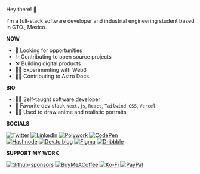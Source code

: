 Hey there! :wave:

I'm a full-stack software developer and industrial engineering student based in GTO., Mexico.

**NOW**

- 🔎 Looking for opportunities
- ✨ Contributing to open source projects
- ⚒️ Building digital products
- 👨‍🔬 Experimenting with Web3
- 🧑‍🚀 Contributing to Astro Docs.

**BIO**

- 👨‍🎓 Self-taught software developer
- 🧰 Favorite dev stack `Next.js`, `React`, `Tailwind CSS`, `Vercel`
- 👨‍🎨 Used to draw anime and realistic portraits

**SOCIALS**

[![Twitter](https://img.shields.io/badge/Twitter-%231DA1F2.svg?style=for-the-badge&logo=Twitter&logoColor=white)](https://twitter.com/fredoist)
[![LinkedIn](https://img.shields.io/badge/linkedin-%230077B5.svg?style=for-the-badge&logo=linkedin&logoColor=white)](https://www.linkedin.com/in/alfredogonzalezr)
[![Polywork](https://img.shields.io/badge/Polywork-543DE0?style=for-the-badge&logo=polywork&logoColor=black)](https://polywork.com/fredoist)
[![CodePen](https://img.shields.io/badge/Codepen-000000?style=for-the-badge&logo=codepen&logoColor=white)](https://codepen.io/fredoist)<br />
[![Hashnode](https://img.shields.io/badge/Hashnode-2962FF?style=for-the-badge&logo=hashnode&logoColor=white)](https://hashnode.com/@fredoist)
[![Dev.to blog](https://img.shields.io/badge/dev.to-0A0A0A?style=for-the-badge&logo=dev.to&logoColor=white)](https://dev.to/fredoist)
[![Figma](https://img.shields.io/badge/figma-%23F24E1E.svg?style=for-the-badge&logo=figma&logoColor=white)](https://www.figma.com/@fredoist)
[![Dribbble](https://img.shields.io/badge/Dribbble-EA4C89?style=for-the-badge&logo=dribbble&logoColor=white)](https://dribbble.com/fredoist)

**SUPPORT MY WORK**

[![Github-sponsors](https://img.shields.io/badge/sponsor-30363D?style=for-the-badge&logo=GitHub-Sponsors&logoColor=#EA4AAA)](https://github.com/sponsors/fredoist)
[![BuyMeACoffee](https://img.shields.io/badge/Buy%20Me%20a%20Coffee-ffdd00?style=for-the-badge&logo=buy-me-a-coffee&logoColor=black)](https://www.buymeacoffee.com/fredoist)
[![Ko-Fi](https://img.shields.io/badge/Ko--fi-F16061?style=for-the-badge&logo=ko-fi&logoColor=white)](https://ko-fi.com/fredoist)
[![PayPal](https://img.shields.io/badge/PayPal-00457C?style=for-the-badge&logo=paypal&logoColor=white)](https://paypal.me/fredooer/5USD)
